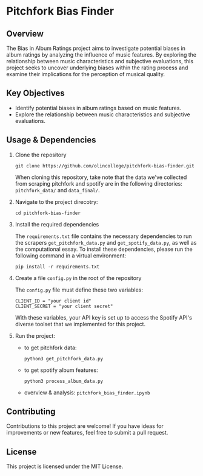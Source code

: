 # Pitchfork Bias Finder

## Overview
The Bias in Album Ratings project aims to investigate potential biases in album ratings by analyzing the influence of music features. By exploring the relationship between music characteristics and subjective evaluations, this project seeks to uncover underlying biases within the rating process and examine their implications for the perception of musical quality.

## Key Objectives
- Identify potential biases in album ratings based on music features.
- Explore the relationship between music characteristics and subjective evaluations.

## Usage & Dependencies

1. Clone the repository
    ```
    git clone https://github.com/olincollege/pitchfork-bias-finder.git 
    ```
    When cloning this repository, take note that the data we've collected from
    scraping pitchfork and spotify are in the following directories:
    `pitchfork_data/` and `data_final/`. 

2. Navigate to the project direcotry:
   ```
   cd pitchfork-bias-finder
   ```
3. Install the required dependencies

    The `requirements.txt` file contains the necessary dependencies to run the
    scrapers `get_pitchfork_data.py` and `get_spotify_data.py`, as well as the
    computational essay. To install these dependencies, please run the following
    command in a virtual environment:

    ```
    pip install -r requirements.txt
    ```
4. Create a file `config.py` in the root of the repository

    The `config.py` file must define these two variables:
    ```
    CLIENT_ID = "your client id"
    CLIENT_SECRET = "your client secret"
    ```
    With these variables, your API key is set up to access the Spotify API's
    diverse toolset that we implemented for this project.

5. Run the project:
   - to get pitchfork data: 
        ```
        python3 get_pitchfork_data.py
        ```
   - to get spotify album features: 
        ```
        python3 process_album_data.py
        ```
   - overview & analysis: 
    `pitchfork_bias_finder.ipynb`
   
## Contributing

Contributions to this project are welcome! If you have ideas for improvements or new features, feel free to submit a pull request.

## License

This project is licensed under the MIT License.

